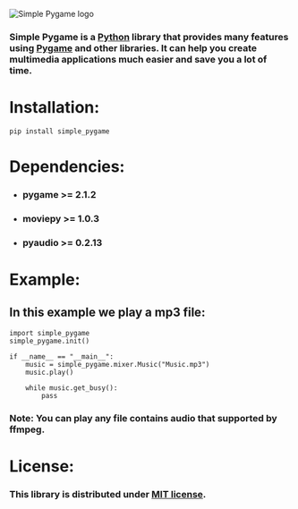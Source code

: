 ![Simple Pygame logo](...)

### Simple Pygame is a [Python](https://www.python.org/) library that provides many features using [Pygame](https://www.pygame.org/news) and other libraries. It can help you create multimedia applications much easier and save you a lot of time.

# **Installation:**

    pip install simple_pygame

# **Dependencies:**

- ### pygame >= 2.1.2
- ### moviepy >= 1.0.3
- ### pyaudio >= 0.2.13

# **Example:**

## In this example we play a mp3 file:

    import simple_pygame
    simple_pygame.init()

    if __name__ == "__main__":
        music = simple_pygame.mixer.Music("Music.mp3")
        music.play()

        while music.get_busy():
            pass

### **Note**: You can play any file contains audio that supported by ffmpeg.

# **License:**

### This library is distributed under [MIT license](...).